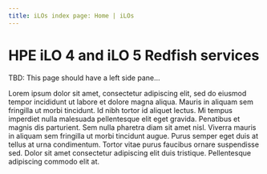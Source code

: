 ```yaml
---
title: iLOs index page: Home | iLOs
---
```


# HPE iLO 4 and iLO 5 Redfish services

TBD: This page should have a left side pane...

Lorem ipsum dolor sit amet, consectetur adipiscing elit, sed do eiusmod tempor incididunt ut labore et dolore magna aliqua. Mauris in aliquam sem fringilla ut morbi tincidunt. Id nibh tortor id aliquet lectus. Mi tempus imperdiet nulla malesuada pellentesque elit eget gravida. Penatibus et magnis dis parturient. Sem nulla pharetra diam sit amet nisl. Viverra mauris in aliquam sem fringilla ut morbi tincidunt augue. Purus semper eget duis at tellus at urna condimentum. Tortor vitae purus faucibus ornare suspendisse sed. Dolor sit amet consectetur adipiscing elit duis tristique. Pellentesque adipiscing commodo elit at.
